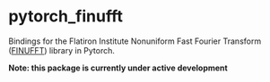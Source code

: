 # pytorch_finufft

Bindings for the Flatiron Institute Nonuniform Fast Fourier Transform ([FINUFFT](https://finufft.readthedocs.io/en/latest/)) library
in Pytorch.

**Note: this package is currently under active development**
